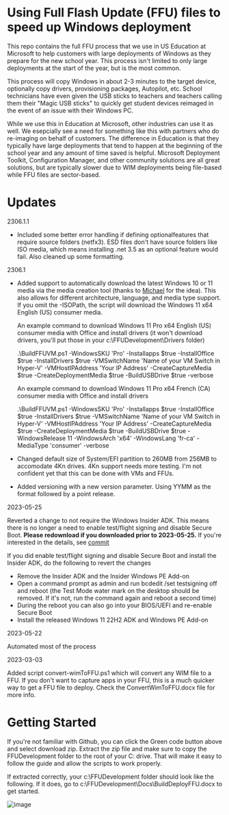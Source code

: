 # Using Full Flash Update (FFU) files to speed up Windows deployment
This repo contains the full FFU process that we use in US Education at Microsoft to help customers with large deployments of Windows as they prepare for the new school year. This process isn't limited to only large deployments at the start of the year, but is the most common.

This process will copy Windows in about 2-3 minutes to the target device, optionally copy drivers, provisioning packages, Autopilot, etc. School technicians have even given the USB sticks to teachers and teachers calling them their "Magic USB sticks" to quickly get student devices reimaged in the event of an issue with their Windows PC. 

While we use this in Education at Microsoft, other industries can use it as well. We esepcially see a need for something like this with partners who do re-imaging on behalf of customers. The difference in Education is that they typically have large deployments that tend to happen at the beginning of the school year and any amount of time saved is helpful. Microsoft Deployment Toolkit, Configuration Manager, and other community solutions are all great solutions, but are typically slower due to WIM deployments being file-based while FFU files are sector-based.

# Updates
2306.1.1
- Included some better error handling if defining optionalfeatures that require source folders (netfx3). ESD files don't have source folders like ISO media, which means installing .net 3.5 as an optional feature would fail. Also cleaned up some formatting. 

2306.1
- Added support to automatically download the latest Windows 10 or 11 media via the media creation tool (thanks to [Michael](https://oofhours.com/2022/09/14/want-your-own-windows-11-21h2-arm64-isos/) for the idea). This also allows for different architecture, language, and media type support. If you omit the -ISOPath, the script will download the Windows 11 x64 English (US) consumer media.

  An example command to download Windows 11 Pro x64 English (US) consumer media with Office and install drivers (it won't download drivers, you'll put those in your c:\FFUDevelopment\Drivers folder)
  
  .\BuildFFUVM.ps1 -WindowsSKU 'Pro' -Installapps $true -InstallOffice $true -InstallDrivers $true -VMSwitchName 'Name of your VM Switch in Hyper-V' -VMHostIPAddress 'Your IP Address' -CreateCaptureMedia $true -CreateDeploymentMedia $true -BuildUSBDrive $true -verbose

  An example command to download Windows 11 Pro x64 French (CA) consumer media with Office and install drivers
  
  .\BuildFFUVM.ps1 -WindowsSKU 'Pro' -Installapps $true -InstallOffice $true -InstallDrivers $true -VMSwitchName 'Name of your VM Switch in Hyper-V' -VMHostIPAddress 'Your IP Address' -CreateCaptureMedia $true -CreateDeploymentMedia $true -BuildUSBDrive $true -WindowsRelease 11 -WindowsArch 'x64' -WindowsLang 'fr-ca' -MediaType 'consumer' -verbose


- Changed default size of System/EFI partition to 260MB from 256MB to accomodate 4Kn drives. 4Kn support needs more testing. I'm not confident yet that this can be done with VMs and FFUs. 
- Added versioning with a new version parameter. Using YYMM as the format followed by a point release.



2023-05-25

Reverted a change to not require the Windows Insider ADK. This means there is no longer a need to enable test/flight signing and disable Secure Boot. **Please redownload if you downloaded prior to 2023-05-25.** If you're interested in the details, see [commit](https://github.com/rbalsleyMSFT/FFU/commit/a81261fa6b8f924f0652861a24d74bf78a156f9e)

If you did enable test/flight signing and disable Secure Boot and install the Insider ADK, do the following to revert the changes
- Remove the Insider ADK and the Insider Windows PE Add-on
- Open a command prompt as admin and run bcdedit /set testsigning off and reboot (the Test Mode water mark on the desktop should be removed. If it's not, run the command again and reboot a second time)
- During the reboot you can also go into your BIOS/UEFI and re-enable Secure Boot
- Install the released Windows 11 22H2 ADK and Windows PE Add-on

2023-05-22

Automated most of the process

2023-03-03

Added script convert-wimToFFU.ps1 which will convert any WIM file to a FFU. If you don't want to capture apps in your FFU, this is a much quicker way to get a FFU file to deploy. Check the ConvertWimToFFU.docx file for more info. 


# Getting Started
If you're not familiar with Github, you can click the Green code button above and select download zip. Extract the zip file and make sure to copy the FFUDevelopment folder to the root of your C: drive. That will make it easy to follow the guide and allow the scripts to work properly. 

If extracted correctly, your c:\FFUDevelopment folder should look like the following. If it does, go to c:\FFUDevelopment\Docs\BuildDeployFFU.docx to get started.

![image](https://github.com/rbalsleyMSFT/FFU/assets/53497092/5400a203-9c2e-42b2-b24c-ab8dfd922ba1)


